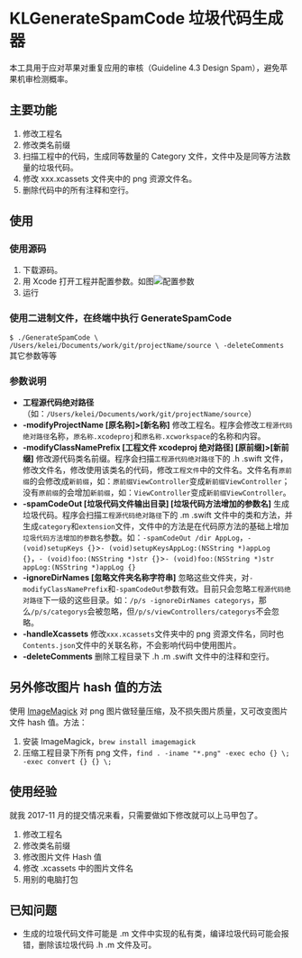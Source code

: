 # KLGenerateSpamCode 垃圾代码生成器
本工具用于应对苹果对重复应用的审核（Guideline 4.3 Design Spam），避免苹果机审检测概率。

## 主要功能
1. 修改工程名
1. 修改类名前缀
1. 扫描工程中的代码，生成同等数量的 Category 文件，文件中及是同等方法数量的垃圾代码。
1. 修改 xxx.xcassets 文件夹中的 png 资源文件名。
1. 删除代码中的所有注释和空行。

## 使用
### 使用源码
1. 下载源码。
1. 用 Xcode 打开工程并配置参数。如图![配置参数](https://github.com/klaus01/KLGenerateSpamCode/raw/master/images/p2.png)
1. 运行

### 使用二进制文件，在终端中执行 GenerateSpamCode
`$ ./GenerateSpamCode \
/Users/kelei/Documents/work/git/projectName/source \
-deleteComments`
其它参数等等

### 参数说明
- **工程源代码绝对路径**（如：`/Users/kelei/Documents/work/git/projectName/source`）
- **-modifyProjectName [原名称]>[新名称]** 修改工程名。程序会修改`工程源代码绝对路径`名称，`原名称.xcodeproj`和`原名称.xcworkspace`的名称和内容。
- **-modifyClassNamePrefix [工程文件 xcodeproj 绝对路径] [原前缀]>[新前缀]** 修改源代码类名前缀。程序会扫描`工程源代码绝对路径`下的 .h .swift 文件，修改文件名，修改使用该类名的代码，修改`工程文件`中的文件名。文件名有`原前缀`的会修改成`新前缀`，如：`原前缀ViewController`变成`新前缀ViewController`；没有`原前缀`的会增加`新前缀`，如：`ViewController`变成`新前缀ViewController`。
- **-spamCodeOut [垃圾代码文件输出目录] [垃圾代码方法增加的参数名]** 生成垃圾代码。程序会扫描`工程源代码绝对路径`下的 .m .swift 文件中的类和方法，并生成`category`和`extension`文件，文件中的方法是在代码原方法的基础上增加`垃圾代码方法增加的参数名`参数。如：`-spamCodeOut /dir AppLog`，`- (void)setupKeys {}`>`- (void)setupKeysAppLog:(NSString *)appLog {}`，`- (void)foo:(NSString *)str {}`>`- (void)foo:(NSString *)str appLog:(NSString *)appLog {}`
- **-ignoreDirNames [忽略文件夹名称字符串]** 忽略这些文件夹，对`-modifyClassNamePrefix`和`-spamCodeOut`参数有效。目前只会忽略`工程源代码绝对路径`下一级的这些目录。如：`/p/s -ignoreDirNames categorys`，那么`/p/s/categorys`会被忽略，但`/p/s/viewControllers/categorys`不会忽略。
- **-handleXcassets** 修改`xxx.xcassets`文件夹中的 png 资源文件名，同时也`Contents.json`文件中的关联名称，不会影响代码中使用图片。
- **-deleteComments** 删除工程目录下 .h .m .swift 文件中的注释和空行。

## 另外修改图片 hash 值的方法
使用 [ImageMagick](http://www.imagemagick.org/) 对 png 图片做轻量压缩，及不损失图片质量，又可改变图片文件 hash 值。方法：
1. 安装 ImageMagick，`brew install imagemagick`
2. 压缩工程目录下所有 png 文件，`find . -iname "*.png" -exec echo {} \; -exec convert {} {} \;`

## 使用经验
就我 2017-11 月的提交情况来看，只需要做如下修改就可以上马甲包了。
1. 修改工程名
2. 修改类名前缀
3. 修改图片文件 Hash 值
4. 修改 .xcassets 中的图片文件名
5. 用别的电脑打包

## 已知问题
- 生成的垃圾代码文件可能是 .m 文件中实现的私有类，编译垃圾代码可能会报错，删除该垃圾代码 .h .m 文件及可。

